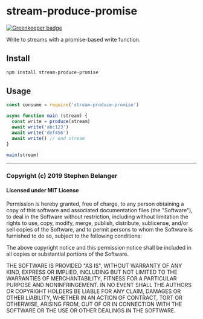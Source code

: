 # stream-produce-promise

[![Greenkeeper badge](https://badges.greenkeeper.io/Qard/stream-produce-promise.svg)](https://greenkeeper.io/)

Write to streams with a promise-based write function.

## Install

```sh
npm install stream-produce-promise
```

## Usage

```js
const consume = require('stream-produce-promise')

async function main (stream) {
  const write = produce(stream)
  await write('abc123')
  await write('def456')
  await write() // end stream
}

main(stream)
```

---

### Copyright (c) 2019 Stephen Belanger

#### Licensed under MIT License

Permission is hereby granted, free of charge, to any person obtaining a copy of this software and associated documentation files (the "Software"), to deal in the Software without restriction, including without limitation the rights to use, copy, modify, merge, publish, distribute, sublicense, and/or sell copies of the Software, and to permit persons to whom the Software is furnished to do so, subject to the following conditions:

The above copyright notice and this permission notice shall be included in all copies or substantial portions of the Software.

THE SOFTWARE IS PROVIDED "AS IS", WITHOUT WARRANTY OF ANY KIND, EXPRESS OR IMPLIED, INCLUDING BUT NOT LIMITED TO THE WARRANTIES OF MERCHANTABILITY, FITNESS FOR A PARTICULAR PURPOSE AND NONINFRINGEMENT. IN NO EVENT SHALL THE AUTHORS OR COPYRIGHT HOLDERS BE LIABLE FOR ANY CLAIM, DAMAGES OR OTHER LIABILITY, WHETHER IN AN ACTION OF CONTRACT, TORT OR OTHERWISE, ARISING FROM, OUT OF OR IN CONNECTION WITH THE SOFTWARE OR THE USE OR OTHER DEALINGS IN THE SOFTWARE.
